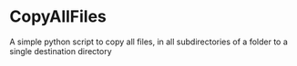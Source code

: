 # CopyAllFiles
A simple python script to copy all files, in all subdirectories of a folder to a single destination directory
